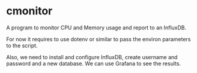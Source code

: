 cmonitor
========

A program to monitor CPU and Memory usage and report to an InfluxDB. 

For now it requires to use dotenv or similar to pass the environ parameters to the script.

Also, we need to install and configure InfluxDB, create username and password and a new database. We can use Grafana to see the results.
